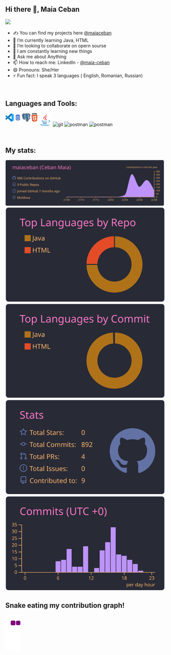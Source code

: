 ## Hi there 👋, Maia Ceban 
![](https://komarev.com/ghpvc/?username=your-github-maiaceban)

- ✍ You can find my projects here [@maiaceban](https://github.com/maiaceban?tab=repositories)
- 🌱 I’m currently learning Java, HTML
- 👯 I’m looking to collaborate on opern sourse
- 🥅 I am constantly learning new things
- 💬 Ask me about Anything
- 📫 How to reach me: LinkedIn - [@maia-ceban](https://www.linkedin.com/in/maia-ceban/)
- 😄 Pronouns: She/Her
- ⚡ Fun fact: I speak 3 languages ( English, Romanian, Russian)
<br />

## Languages and Tools:

<img align="left" alt="Visual Studio Code" width="26px" src="https://raw.githubusercontent.com/github/explore/80688e429a7d4ef2fca1e82350fe8e3517d3494d/topics/visual-studio-code/visual-studio-code.png" />     <img align="left" alt="SQL" width="26px" src="https://raw.githubusercontent.com/github/explore/80688e429a7d4ef2fca1e82350fe8e3517d3494d/topics/sql/sql.png" />      <img align="left" alt="postgreSQL" width="26px" src="https://raw.githubusercontent.com/github/explore/80688e429a7d4ef2fca1e82350fe8e3517d3494d/topics/postgresql/postgresql.png" />     <img align="left" alt="HTML5" width="26px" src="https://raw.githubusercontent.com/github/explore/80688e429a7d4ef2fca1e82350fe8e3517d3494d/topics/html/html.png" />      <img src="https://raw.githubusercontent.com/devicons/devicon/master/icons/java/java-original.svg" alt="java" width="40" height="40"/>     <img src="https://www.vectorlogo.zone/logos/git-scm/git-scm-icon.svg" alt="git" width="40" height="40"/>      <img src="https://www.vectorlogo.zone/logos/getpostman/getpostman-icon.svg" alt="postman" width="40" height="40"/>      <img src="https://www.vectorlogo.zone/logos/github/github-icon.svg" alt="postman" width="40" height="40"/>

<br />

## My stats:

[![](https://raw.githubusercontent.com/maiaceban/maiaceban/master/profile-summary-card-output/dracula/0-profile-details.svg)](https://github.com/vn7n24fzkq/github-profile-summary-cards)
[![](https://raw.githubusercontent.com/maiaceban/maiaceban/master/profile-summary-card-output/dracula/1-repos-per-language.svg)](https://github.com/vn7n24fzkq/github-profile-summary-cards) [![](https://raw.githubusercontent.com/maiaceban/maiaceban/master/profile-summary-card-output/dracula/2-most-commit-language.svg)](https://github.com/vn7n24fzkq/github-profile-summary-cards)
[![](https://raw.githubusercontent.com/maiaceban/maiaceban/master/profile-summary-card-output/dracula/3-stats.svg)](https://github.com/vn7n24fzkq/github-profile-summary-cards) [![](https://raw.githubusercontent.com/maiaceban/maiaceban/master/profile-summary-card-output/dracula/4-productive-time.svg)](https://github.com/vn7n24fzkq/github-profile-summary-cards)

## Snake eating my contribution graph!

![snake gif](https://github.com/maiaceban/maiaceban/blob/output/github-contribution-grid-snake.gif)
